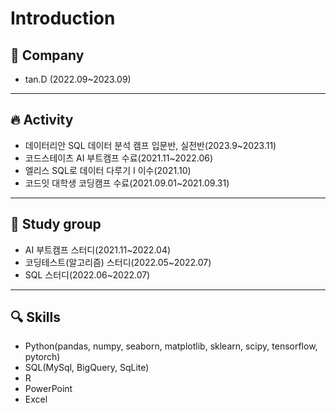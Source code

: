 # Introduction

## 🏢 Company
* tan.D (2022.09~2023.09)
----------
## 🔥 Activity
* 데이터리안 SQL 데이터 분석 캠프 입문반, 실전반(2023.9~2023.11)
* 코드스테이츠 AI 부트캠프 수료(2021.11~2022.06)
* 엘리스 SQL로 데이터 다루기 I 이수(2021.10)
* 코드잇 대학생 코딩캠프 수료(2021.09.01~2021.09.31)
-------------
## 👥 Study group
* AI 부트캠프 스터디(2021.11~2022.04)
* 코딩테스트(알고리즘) 스터디(2022.05~2022.07)
* SQL 스터디(2022.06~2022.07)
-------------
## 🔍 Skills
* Python(pandas, numpy, seaborn, matplotlib, sklearn, scipy, tensorflow, pytorch)
* SQL(MySql, BigQuery, SqLite)
* R
* PowerPoint
* Excel

